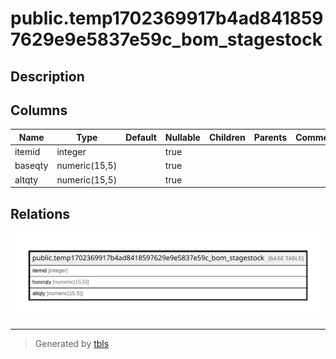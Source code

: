 # public.temp1702369917b4ad8418597629e9e5837e59c_bom_stagestock

## Description

## Columns

| Name | Type | Default | Nullable | Children | Parents | Comment |
| ---- | ---- | ------- | -------- | -------- | ------- | ------- |
| itemid | integer |  | true |  |  |  |
| baseqty | numeric(15,5) |  | true |  |  |  |
| altqty | numeric(15,5) |  | true |  |  |  |

## Relations

![er](public.temp1702369917b4ad8418597629e9e5837e59c_bom_stagestock.svg)

---

> Generated by [tbls](https://github.com/k1LoW/tbls)

